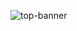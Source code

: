 <img class="top-banner-image" alt="top-banner"
        src="https://cdn.dsmcdn.com/seometa/production/banner/national/web-home-page-top-tr-TR-1699131600000-SAGson2_2x.jpg">
     